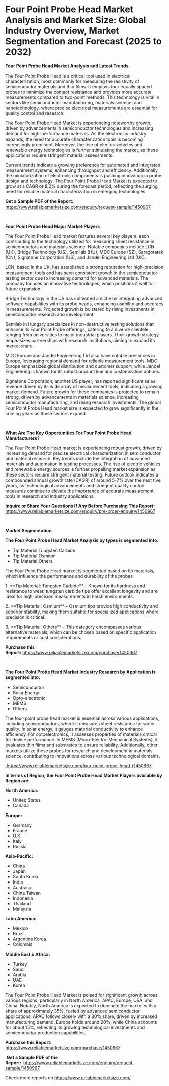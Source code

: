 <p><h1>Four Point Probe Head Market Analysis and Market Size: Global Industry Overview, Market Segmentation and Forecast (2025 to 2032)</h1></p><p><strong>Four Point Probe Head Market Analysis and Latest Trends</strong></p>
<p><p>The Four Point Probe Head is a critical tool used in electrical characterization, most commonly for measuring the resistivity of semiconductor materials and thin films. It employs four equally spaced probes to minimize the contact resistance and provides more accurate measurements compared to two-point methods. This technology is vital in sectors like semiconductor manufacturing, materials science, and nanotechnology, where precise electrical measurements are essential for quality control and research.</p><p>The Four Point Probe Head Market is experiencing noteworthy growth, driven by advancements in semiconductor technologies and increasing demand for high-performance materials. As the electronics industry expands, the need for accurate characterization tools is becoming increasingly prominent. Moreover, the rise of electric vehicles and renewable energy technologies is further stimulating the market, as these applications require stringent material assessments.</p><p>Current trends indicate a growing preference for automated and integrated measurement systems, enhancing throughput and efficiency. Additionally, the miniaturization of electronic components is pushing innovation in probe design and technology. The Four Point Probe Head Market is expected to grow at a CAGR of 8.2% during the forecast period, reflecting the surging need for reliable material characterization in emerging technologies.</p></p>
<p><strong>Get a Sample PDF of the Report:&nbsp;</strong> <a href="https://www.reliablemarketsize.com/enquiry/request-sample/1450967?utm_campaign=2115&utm_medium=2&utm_source=Github&utm_content=ia&utm_term=17022025&utm_id=four-point-probe-head">https://www.reliablemarketsize.com/enquiry/request-sample/1450967</a></p>
<p>&nbsp;</p>
<p><strong>Four Point Probe Head Major Market Players</strong></p>
<p><p>The Four Point Probe Head market features several key players, each contributing to the technology utilized for measuring sheet resistance in semiconductors and materials science. Notable companies include LCN (UK), Bridge Technology (US), Semilab (HU), MDC Europe (SZ), Saragotatek (CN), Signatone Corporation (US), and Jandel Engineering Ltd (UK).</p><p>LCN, based in the UK, has established a strong reputation for high-precision measurement tools and has seen consistent growth in the semiconductor testing sector due to increasing demand for advanced materials. The company focuses on innovative technologies, which positions it well for future expansion.</p><p>Bridge Technology in the US has cultivated a niche by integrating advanced software capabilities with its probe heads, enhancing usability and accuracy in measurements.  Projected growth is bolstered by rising investments in semiconductor research and development.</p><p>Semilab in Hungary specializes in non-destructive testing solutions that enhance its Four Point Probe offerings, catering to a diverse clientele ranging from universities to major industrial players. Their growth strategy emphasizes partnerships with research institutions, aiming to expand its market share.</p><p>MDC Europe and Jandel Engineering Ltd also have notable presences in Europe, leveraging regional demand for reliable measurement tools. MDC Europe emphasizes global distribution and customer support, while Jandel Engineering is known for its robust product line and customization options.</p><p>Signatone Corporation, another US player, has reported significant sales revenue driven by its wide array of measurement tools, indicating a growing market demand. Future growth for these companies is projected to remain strong, driven by advancements in materials science, increasing semiconductor manufacturing, and rising research investments. The global Four Point Probe Head market size is expected to grow significantly in the coming years as these sectors expand.</p></p>
<p>&nbsp;</p>
<p><strong>What Are The Key Opportunities For Four Point Probe Head Manufacturers?</strong></p>
<p><p>The Four Point Probe Head market is experiencing robust growth, driven by increasing demand for precise electrical characterization in semiconductor and material research. Key trends include the integration of advanced materials and automation in testing processes. The rise of electric vehicles and renewable energy sources is further propelling market expansion as these sectors require stringent material testing. Future outlook indicates a compounded annual growth rate (CAGR) of around 5-7% over the next five years, as technological advancements and stringent quality control measures continue to elevate the importance of accurate measurement tools in research and industry applications.</p></p>
<p><strong>Inquire or Share Your Questions If Any Before Purchasing This Report:</strong> <a href="https://www.reliablemarketsize.com/enquiry/pre-order-enquiry/1450967?utm_campaign=2115&utm_medium=2&utm_source=Github&utm_content=ia&utm_term=17022025&utm_id=four-point-probe-head">https://www.reliablemarketsize.com/enquiry/pre-order-enquiry/1450967</a></p>
<p>&nbsp;</p>
<p><strong>Market Segmentation</strong></p>
<p><strong>The Four Point Probe Head Market Analysis by types is segmented into:</strong></p>
<p><ul><li>Tip Material:Tungsten Carbide</li><li>Tip Material:Osmium</li><li>Tip Material:Others</li></ul></p>
<p><p>The Four Point Probe Head market is segmented based on tip materials, which influence the performance and durability of the probes. </p><p>1. **Tip Material: Tungsten Carbide** – Known for its hardness and resistance to wear, tungsten carbide tips offer excellent longevity and are ideal for high-precision measurements in harsh environments. </p><p>2. **Tip Material: Osmium** – Osmium tips provide high conductivity and superior stability, making them suitable for specialized applications where precision is critical. </p><p>3. **Tip Material: Others** – This category encompasses various alternative materials, which can be chosen based on specific application requirements or cost considerations.</p></p>
<p><strong>Purchase this Report:&nbsp;</strong><a href="https://www.reliablemarketsize.com/purchase/1450967?utm_campaign=2115&utm_medium=2&utm_source=Github&utm_content=ia&utm_term=17022025&utm_id=four-point-probe-head">https://www.reliablemarketsize.com/purchase/1450967</a></p>
<p>&nbsp;</p>
<p><strong>The Four Point Probe Head Market Industry Research by Application is segmented into:</strong></p>
<p><ul><li>Semiconductor</li><li>Solar Energy</li><li>Opto-electronic</li><li>MEMS</li><li>Others</li></ul></p>
<p><p>The four-point probe head market is essential across various applications, including semiconductors, where it measures sheet resistance for wafer quality. In solar energy, it gauges material conductivity to enhance efficiency. For optoelectronics, it assesses properties of materials critical for device performance. In MEMS (Micro-Electro-Mechanical Systems), it evaluates thin films and substrates to ensure reliability. Additionally, other markets utilize these probes for research and development in materials science, contributing to innovations across various technological domains.</p></p>
<p><a href="https://www.reliablemarketsize.com/four-point-probe-head-r1450967?utm_campaign=2115&utm_medium=2&utm_source=Github&utm_content=ia&utm_term=17022025&utm_id=four-point-probe-head">&nbsp;https://www.reliablemarketsize.com/four-point-probe-head-r1450967</a></p>
<p><strong>In terms of Region, the Four Point Probe Head Market Players available by Region are:</strong></p>
<p>
    <p> <strong> North America: </strong>
        <ul>
            <li>United States</li>
            <li>Canada</li>
        </ul>
        </p> 
    <p> <strong> Europe: </strong>
        <ul>
            <li>Germany</li>
            <li>France</li>
            <li>U.K.</li>
            <li>Italy</li>
            <li>Russia</li>
        </ul>
        </p> 
    <p> <strong> Asia-Pacific: </strong>
        <ul>
            <li>China</li>
            <li>Japan</li>
            <li>South Korea</li>
            <li>India</li>
            <li>Australia</li>
            <li>China Taiwan</li>
            <li>Indonesia</li>
            <li>Thailand</li>
            <li>Malaysia</li>
        </ul>
        </p> 
    <p> <strong> Latin America: </strong>
        <ul>
            <li>Mexico</li>
            <li>Brazil</li>
            <li>Argentina Korea</li>
            <li>Colombia</li>
        </ul>
        </p> 
    <p> <strong> Middle East & Africa: </strong>
        <ul>
            <li>Turkey</li>
            <li>Saudi</li>
            <li>Arabia</li>
            <li>UAE</li>
            <li>Korea</li>
        </ul>
    </p>
    </p>
<p><p>The Four Point Probe Head Market is poised for significant growth across various regions, particularly in North America, APAC, Europe, USA, and China. Notably, North America is expected to dominate the market with a share of approximately 35%, fueled by advanced semiconductor applications. APAC follows closely with a 30% share, driven by increased manufacturing demand. Europe holds around 20%, while China accounts for about 15%, reflecting its growing technological investments and semiconductor production capabilities.</p></p>
<p><strong>Purchase this Report: </strong><a href="https://www.reliablemarketsize.com/purchase/1450967?utm_campaign=2115&utm_medium=2&utm_source=Github&utm_content=ia&utm_term=17022025&utm_id=four-point-probe-head">https://www.reliablemarketsize.com/purchase/1450967</a></p>
<p>&nbsp;<strong>Get a Sample PDF of the Report:&nbsp;&nbsp;</strong><a href="https://www.reliablemarketsize.com/enquiry/request-sample/1450967?utm_campaign=2115&utm_medium=2&utm_source=Github&utm_content=ia&utm_term=17022025&utm_id=four-point-probe-head">https://www.reliablemarketsize.com/enquiry/request-sample/1450967</a></p>
<p><strong></strong></p>
<p>Check more reports on <a href="https://www.reliablemarketsize.com/?utm_campaign=2115&utm_medium=2&utm_source=Github&utm_content=ia&utm_term=17022025&utm_id=four-point-probe-head">https://www.reliablemarketsize.com/</a></p>